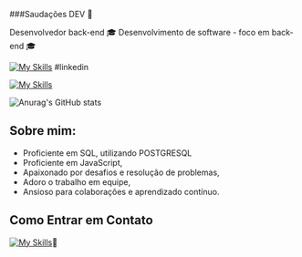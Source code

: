  ###Saudações DEV 
 :confetti_ball:

Desenvolvedor back-end :mortar_board:
Desenvolvimento de software - foco em back-end :mortar_board:

[![My Skills](https://skillicons.dev/icons?i=linkedin)](https://www.linkedin.com/in/l%C3%A9o-cardoso-de-andrade-814988251/) 
#linkedin



[![My Skills](https://skillicons.dev/icons?i=html,js,nodejs,supabase,postgres,git,aws)](https://skillicons.dev)

![Anurag's GitHub stats](https://github-readme-stats.vercel.app/api?username=anuraghazra&theme=dark&show_icons=true)

## Sobre mim: 

- Proficiente em SQL, utilizando POSTGRESQL
- Proficiente em JavaScript,
- Apaixonado por desafios e resolução de problemas,
- Adoro o trabalho em equipe,
- Ansioso para colaborações e aprendizado contínuo.



###
## Como Entrar em Contato
[![My Skills](https://skillicons.dev/icons?i=)](loandrade53@gmail.com):envelope_with_arrow:




<!--
**LeooAndrade/LeooAndrade** is a ✨ _special_ ✨ repository because its `README.md` (this file) appears on your GitHub profile.

Here are some ideas to get you started:

- 🔭 I’m currently working on ...
- 🌱 I’m currently learning ...
- 👯 I’m looking to collaborate on ...
- 🤔 I’m looking for help with ...
- 💬 Ask me about ...
- 📫 How to reach me: ...
- 😄 Pronouns: ...
- ⚡ Fun fact: ...
-->
